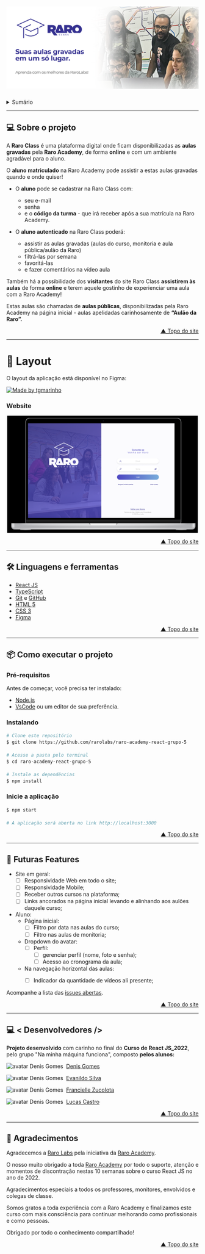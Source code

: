 <!-- Topo do Readme -->
<div id="top"></div>
<!--Banner do site Raro Class-->
<h1 align="center">
    <img src="./public/assets/art/artBannerReadme.svg" alt="Banner Raro Class/Raro Academy"  />
</h1>

<!-- Sumário / Âncora -->
<details>
  <summary>Sumário</summary>
  <ol style='list-style: disc;'>
    <li>
     <a href="#sobre-o-projeto">💻 Sobre o projeto</a>
    </li>
    <li>
      <a href="#layout">🎨 Layout</a>
    </li>
    <li>
      <a href="#linguagens-e-ferramentas">🛠 Linguagens e Ferramentas</a>
    </li>
    </ul>
    <li>
      <a href="#como-executar-o-projeto">📦 Como executar o projeto</a>
    </li>
    <ul>
      <li>
        <a href="#pré-requisitos">Pré-Requisitos</a>
      </li>
      <li>
        <a href="#instalando">Instalando</a>
      </li>
      <li>
        <a href="#inicie-a-aplicação">Inicie a aplicação</a>
      </li>
    </ul>
    <li>
      <a href="#roadmap">🚀 Futuras Features </a>
    </li>
    <li>
      <a href="#desenvolvedores">💻 < Desenvolvedores /> </a>
    </li>
    <li>
      <a href="#agradecimentos">💙 Agradecimentos</a>
    </li>
  </ol>
</details>
<div id="sobre-o-projeto"></div>

___
<!-- Sobre o projeto Raro Class -->

## 💻 Sobre o projeto

A **Raro Class** é uma plataforma digital onde ficam disponibilizadas as **aulas gravadas** pela **Raro Academy**, de forma **online** e com um ambiente agradável para o aluno.

O **aluno matriculado** na Raro Academy pode assistir a estas aulas gravadas quando e onde quiser!
- O **aluno** pode se cadastrar na Raro Class com:
  - seu e-mail
  - senha
  - e o **código da turma** - que irá receber após a sua matrícula na Raro Academy.

- O **aluno autenticado** na Raro Class poderá:
  - assistir as aulas gravadas (aulas do curso, monitoria e aula pública/aulão da Raro)
  - filtrá-las por semana
  - favoritá-las
  - e fazer comentários na vídeo aula

Também há a possibilidade dos **visitantes** do site Raro Class **assistirem às aulas** de forma **online** e terem aquele gostinho de experienciar uma aula com a Raro Academy!

Estas aulas são chamadas de **aulas públicas**, disponibilizadas pela Raro Academy na página inicial - aulas apelidadas carinhosamente de **“Aulão da Raro”.**

<p align="right"><a href="#top">▲ Topo do site</a></p>
<div id="layout"></div>

___
<!-- Layout -->

# 🎨 Layout

O layout da aplicação está disponível no Figma:

<a href="https://www.figma.com/proto/oa5yvAXVhSfdAtCkrn7MsK/Design-RaroClass?node-id=382%3A2839&scaling=scale-down&page-id=0%3A1" target="_blank" rel="noreferrer">
  <img alt="Made by tgmarinho" src="https://img.shields.io/badge/Acessar%20Layout%20-Figma-%2304D361">
</a>


### Website

<p align="center" style="display: flex; align-items: flex-start; justify-content: center;">
  <img alt="Imagem da tela de login do site Raro Class" src="./public/assets/art/screenshotLogin.png" width="500px">

  <!--<img alt="Imagem da página inicial da Raro Class" src="./assets/sucesso-web.svg" width="400px">-->
</p>


<p align="right"><a href="#top">▲ Topo do site</a></p>
<div id="linguagens-e-ferramentas"></div>

___
<!-- Linguagens e ferramentas -->

## 🛠 Linguagens e ferramentas

- [React JS](https://reactjs.org/)
- [TypeScript](https://www.typescriptlang.org/)
- [Git](https://git-scm.com/) e  [GitHub](https://github.com/)
- [HTML 5](https://www.w3schools.com/html/)
- [CSS 3](https://www.w3schools.com/css/)
- [Figma](https://www.figma.com/)

<p align="right"><a href="#top">▲ Topo do site</a></p>
<div id="como-executar-o-projeto"></div>

___
<!-- Como executar o projeto -->

## 📦 Como executar o projeto

### Pré-requisitos
Antes de começar, você precisa ter instalado:
- [Node.js](https://nodejs.org/en/)
- [VsCode](https://code.visualstudio.com/) ou um editor de sua preferência.

### Instalando
```bash
# Clone este repositório
$ git clone https://github.com/rarolabs/raro-academy-react-grupo-5

# Acesse a pasta pelo terminal
$ cd raro-academy-react-grupo-5

# Instale as dependências
$ npm install
```

### Inicie a aplicação
```bash
$ npm start

# A aplicação será aberta no link http://localhost:3000
```
<p align="right"><a href="#top">▲ Topo do site</a></p>
<div id="roadmap"></div>

___
<!-- Roadmap/Melhorias -->

## 🚀 Futuras Features
- Site em geral:
  - [ ] Responsividade Web em todo o site;
  - [ ] Responsividade Mobile;
  - [ ] Receber outros cursos na plataforma;
  - [ ] Links ancorados na página inicial levando e alinhando aos aulões daquele curso;

- Aluno:
  - Página inicial:
    - [ ] Filtro por data nas aulas do curso;
    - [ ] Filtro nas aulas de monitoria;
  - Dropdown do avatar:
    - [ ] Perfil:
      - [ ] gerenciar perfil (nome, foto e senha);
      - [ ] Acesso ao cronograma da aula;
  - Na navegação horizontal das aulas:
      - [ ] Indicador da quantidade de vídeos ali presente;


Acompanhe a lista das [issues abertas](https://github.com/rarolabs/raro-academy-react-grupo-5/issues).

<p align="right"><a href="#top">▲ Topo do site</a></p>
<div id="desenvolvedores"></div>

___
<!-- Desenvolvedores -->

## 💻 < Desenvolvedores />

**Projeto desenvolvido** com carinho no final do **Curso de React JS_2022**, pelo grupo  "Na minha máquina funciona", composto **pelos alunos:**

<img border-radius="100" src="https://avatars.githubusercontent.com/u/59769961?v=4" alt="avatar Denis Gomes" width="35"/>&nbsp;&nbsp;[Denis Gomes](https://github.com/Denis-araujo)

<img border-radius="100" src="https://avatars.githubusercontent.com/u/98241842?v=4" alt="avatar Denis Gomes" width="35"/>&nbsp;&nbsp;[Evanildo Silva](https://github.com/Evanildo-Silva)

<img border-radius="100" src="https://avatars.githubusercontent.com/u/11142312?v=4" alt="avatar Denis Gomes" width="35"/>&nbsp;&nbsp;[Francielle Zucolota](https://github.com/franzitaz)

<img border-radius="100" src="https://avatars.githubusercontent.com/u/52727513?v=4" alt="avatar Denis Gomes" width="35"/>&nbsp;&nbsp;[Lucas Castro](https://github.com/lcastrof)

<p align="right"><a href="#top">▲ Topo do site</a></p>
<div id="agradecimentos"></div>

___
<!-- Agradecimentos -->

## 💙 Agradecimentos

Agradecemos a [Raro Labs](https://rarolabs.com.br/) pela iniciativa da [Raro Academy](https://www.raroacademy.com.br/).

O nosso muito obrigado a toda [Raro Academy](https://www.raroacademy.com.br/) por todo o suporte, atenção e momentos de discontração nestas 10 semanas sobre o curso React JS no ano de 2022.

Agradecimentos especiais a todos os professores, monitores, envolvidos e colegas de classe.

Somos gratos a toda experiência com a Raro Academy e finalizamos este curso com mais consciência para continuar melhorando como profissionais e como pessoas.

Obrigado por todo o conhecimento compartilhado!

<p align="right"><a href="#top">▲ Topo do site</a></p>
